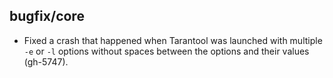 ## bugfix/core

* Fixed a crash that happened when Tarantool was launched with multiple `-e` or `-l` options
  without spaces between the options and their values (gh-5747).
